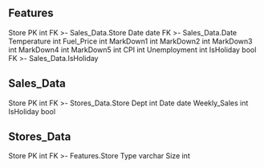 Features
-
Store PK int FK >- Sales_Data.Store
Date date FK >- Sales_Data.Date
Temperature int
Fuel_Price  int
MarkDown1  int
MarkDown2  int
MarkDown3  int
MarkDown4  int
MarkDown5  int
CPI int
Unemployment int
IsHoliday bool FK >- Sales_Data.IsHoliday

Sales_Data
-
Store PK int FK >- Stores_Data.Store
Dept int
Date date
Weekly_Sales int
IsHoliday bool

Stores_Data
-
Store PK int FK >- Features.Store
Type varchar
Size int


